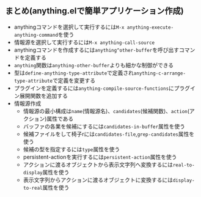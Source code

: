 ## まとめ(anything.elで簡単アプリケーション作成)
- anythingコマンドを選択して実行するには`M-x anything-execute-anything-command`を使う
- 情報源を選択して実行するには`M-x anything-call-source`
- anythingコマンドを作成するには`anything^other-buffer`を呼び出すコマンドを定義する
- `anything`関数は`anything-other-buffer`よりも細かな制御ができる
- 型は`define-anything-type-attribute`で定義され`anything-c-arrange-type-attribute`で定義を変更する
- プラグインを定義するには`anything-compile-source-functions`にプラグイン展開関数を追加する
- 情報源作成
  - 情報源の最小構成は`name`(情報源名)、`candidates`(候補関数)、`action`(アクション)属性である
  - バッファの各業を候補にするには`candidates-in-buffer`属性を使う
  - 候補ファイルをして椅子rには`candidates-file`,`grep-candidates`属性を使う
  - 候補の型を指定するには`type`属性を使う
  - persistent-actionを実行するには`persistent-action`属性を使う
  - アクションに渡るオブジェクトから表示文字列へ変換するには`real-to-display`属性を使う
  - 表示文字列からアクションに渡るオブジェクトに変換するには`display-to-real`属性を使う
